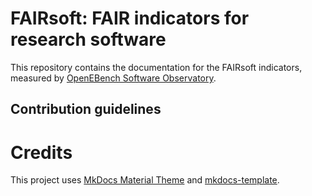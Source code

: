 
# FAIRsoft: FAIR indicators for research software

This repository contains the documentation for the FAIRsoft indicators, measured by [OpenEBench Software Observatory](https://openebench.bsc.es/observatory). 


## Contribution guidelines 

# Credits 

This project uses [MkDocs Material Theme](https://github.com/squidfunk/mkdocs-material) and [mkdocs-template](https://github.com/Andre601/mkdocs-template).